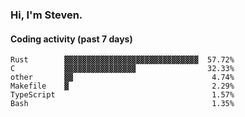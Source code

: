 ### Hi, I'm Steven.

#### Coding activity (past 7 days)
```
Rust        ▓▓▓▓▓▓▓▓▓▓▓▓▓▓▓▓▓▓▓▓▓▓▓▓▓▓▓▓▓▓  57.72%
C           ▓▓▓▓▓▓▓▓▓▓▓▓▓▓▓▓                32.33%
other       ▓▓                               4.74%
Makefile    ▓                                2.29%
TypeScript                                   1.57%
Bash                                         1.35%
```
